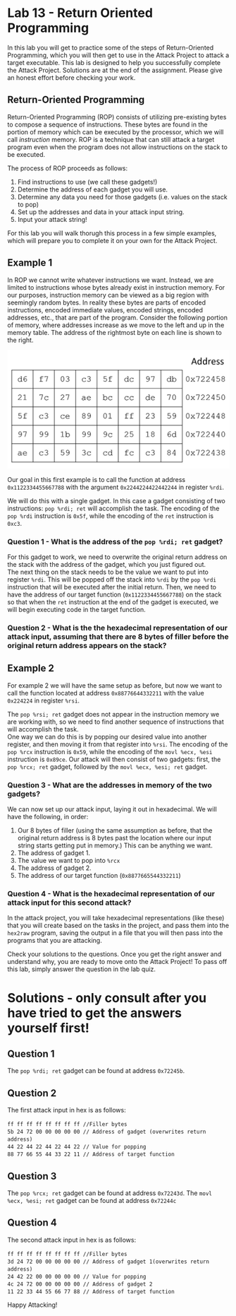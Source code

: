 # Lab 13 - Return Oriented Programming

In this lab you will get to practice some of the steps of Return-Oriented Programming, which you will then get to use in the Attack Project to attack a target executable. 
This lab is designed to help you successfully complete the Attack Project.  Solutions are at the end of the assignment.  Please give an honest effort before checking your work.  

## Return-Oriented Programming

Return-Oriented Programming (ROP) consists of utilizing pre-existing bytes to compose a sequence of instructions. These bytes are found in the portion of memory which can be executed by the processor, which we will call *instruction* memory. 
ROP is a technique that can still attack a target program even when the program does not allow instructions on the stack to be executed. 

The process of ROP proceeds as follows: 

1. Find instructions to use (we call these gadgets!)
2. Determine the address of each gadget you will use.
3. Determine any data you need for those gadgets (i.e. values on the stack to pop)
4. Set up the addresses and data in your attack input string. 
5. Input your attack string! 

For this lab you will walk thorugh this process in a few simple examples, which will prepare you to complete it on your own for the Attack Project. 

## Example 1
In ROP we cannot write whatever instructions we want.  Instead, we are limited to instructions whose bytes already exist in instruction memory.  For our purposes, instruction memory can be viewed as a big region with seemingly random bytes.  In reality these bytes are parts of encoded instructions, encoded immediate values, encoded strings, encoded addresses, etc., that are part of the program.  Consider the following portion of memory, where addresses increase as we move to the left and up in the memory table. 
The address of the rightmost byte on each line is shown to the right. 

![Contents of Instruction Memory]( imemory.jpg )

Our goal in this first example is to call the function at address `0x1122334455667788` with the argument `0x2244224422442244` in register `%rdi`. 

We will do this with a single gadget.  In this case a gadget consisting of two instructions: `pop %rdi; ret` will accomplish the task.  The encoding of the `pop %rdi` instruction is `0x5f`, while the encoding of the `ret` instruction is `0xc3`.  

### Question 1 - What is the address of the  `pop %rdi; ret` gadget? 

For this gadget to work, we need to overwrite the original return address on the stack with the address of the gadget, which you just figured out.  
The next thing on the stack needs to be the value we want to put into register `%rdi`. This will be popped off the stack into `%rdi` by the `pop %rdi` instruction that will be executed after the initial return. 
Then, we need to have the address of our target function (`0x1122334455667788`) on the stack so that when the `ret` instruction at the end of the gadget is executed, we will begin executing code in the target function. 

### Question 2 - What is the the hexadecimal representation of our attack input, assuming that there are 8 bytes of filler before the original return address appears on the stack?

## Example 2
For example 2 we will have the same setup as before, but now we want to call the function located at address `0x88776644332211` with the value `0x224224`
in register `%rsi`. 

The `pop %rsi; ret` gadget does not appear in the instruction memory we are working with, so we need to find another sequence of instructions that will accomplish the task.  
One way we can do this is by popping our desired value into another register, and then moving it from that register into `%rsi`.   The encoding of the `pop %rcx` instruction is `0x59`, while the encoding of the `movl %ecx, %esi` instruction is `0x89ce`.   Our attack will then consist of two gadgets:  first, the `pop %rcx; ret` gadget, followed by the `movl %ecx, %esi; ret` gadget.  

### Question 3 - What are the addresses in memory of the two gadgets? 

We can now set up our attack input, laying it out in hexadecimal.  We will have the following, in order: 

1. Our 8 bytes of filler (using the same assumption as before, that the original return address is 8 bytes past the location where our input string starts getting put in memory.) This can be anything we want. 
2. The address of gadget 1. 
3. The value we want to pop into `%rcx`
4. The address of gadget 2. 
5. The address of our target function (`0x8877665544332211`)

### Question 4 - What is the hexadecimal representation of our attack input for this second attack? 

In the attack project, you will take hexadecimal representations (like these) that you will create based on the tasks in the project, and pass them into the `hex2raw` program, saving the output in a file that you will then pass into the programs that you are attacking. 

Check your solutions to the questions.  Once you get the right answer and understand why, you are ready to move onto the Attack Project!  To pass off this lab, simply answer the question in the lab quiz. 

# Solutions - only consult after you have tried to get the answers yourself first!

## Question 1
The `pop %rdi; ret` gadget can be found at address `0x72245b`. 

## Question 2
The first attack input in hex is as follows: 

`ff ff ff ff ff ff ff ff //Filler bytes` <br>
`5b 24 72 00 00 00 00 00 // Address of gadget (overwrites return address)` <br>
`44 22 44 22 44 22 44 22 // Value for popping` <br>
`88 77 66 55 44 33 22 11 // Address of target function` <br>

## Question 3
The `pop %rcx; ret` gadget can be found at address `0x72243d`. 
The `movl %ecx, %esi; ret` gadget can be found at address `0x72244c`

## Question 4
The second attack input in hex is as follows: 

`ff ff ff ff ff ff ff ff //Filler bytes` <br>
`3d 24 72 00 00 00 00 00 // Address of gadget 1(overwrites return address)` <br>
`24 42 22 00 00 00 00 00 // Value for popping` <br>
`4c 24 72 00 00 00 00 00 // Address of gadget 2` <br>
`11 22 33 44 55 66 77 88 // Address of target function` <br>

 Happy Attacking!




